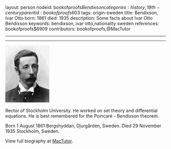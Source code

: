layout: person
nodeid: bookofproofs$Bendixson
categories: history,19th-century
parentid: bookofproofs$603
tags: origin-sweden
title: Bendixson, Ivar Otto
born: 1861
died: 1935
description: Some facts about Ivar Otto Bendixson
keywords: bendixson, ivar otto,nationality sweden
references: bookofproofs$6909
contributors: bookofproofs,@MacTutor

---


---

![Bendixson.jpg](https://github.com/bookofproofs/bookofproofs.github.io/blob/main/_sources/_assets/images/portraits/Bendixson.jpg?raw=true)

Rector of Stockholm University. He worked on set theory and differential equations. He is best remembered for the Poincaré - Bendixson theorem.

Born 1 August 1861 Bergshyddan, Djurgården, Sweden. Died 29 November 1935 Stockholm, Sweden.


View full biography at [MacTutor](https://mathshistory.st-andrews.ac.uk/Biographies/Bendixson/).
